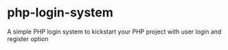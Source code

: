 # php-login-system
A simple PHP login system to kickstart your PHP project with user login and register option
